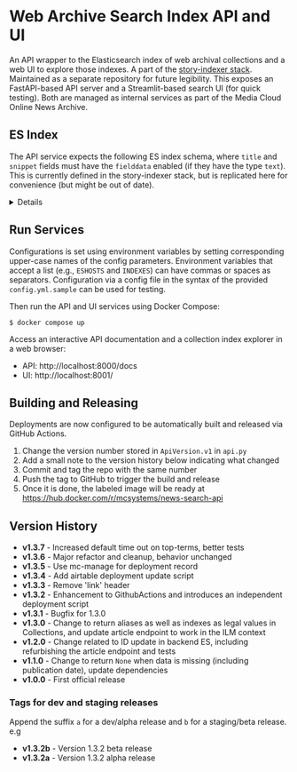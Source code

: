Web Archive Search Index API and UI
===================================

An API wrapper to the Elasticsearch index of web archival collections and a web UI to explore those
indexes. A part of the [story-indexer stack](https://github.com/mediacloud/story-indexer). Maintained as a
separate repository for future legibility.  This exposes an FastAPI-based API server and a Streamlit-based
search UI (for quick testing). Both are managed as internal services as part of the Media Cloud Online News
Archive.

## ES Index

The API service expects the following ES index schema, where `title` and `snippet` fields must have
the `fielddata` enabled (if they have the type `text`). This is currently defined in the story-indexer
stack, but is replicated here for convenience (but might be out of date).
<details>

```json
{
    "properties": {
        "original_url": {"type": "keyword"},
        "url": {"type": "keyword"},
        "normalized_url": {"type": "keyword"},
        "canonical_domain": {"type": "keyword"},
        "publication_date": {"type": "date", "ignore_malformed": true},
        "language": {"type": "text", "fields": {"keyword": {"type": "keyword"}}},
        "full_language": {"type": "keyword"},
        "text_extraction": {"type": "keyword"},
        "article_title": {
            "type": "text",
            "fields": {"keyword": {"type": "keyword"}}
        },
        "normalized_article_title": {
            "type": "text",
            "fields": {"keyword": {"type": "keyword"}}
        },
        "text_content": {"type": "text", "fields": {"keyword": {"type": "keyword"}}}
    }
}
```

</details>

## Run Services

Configurations is set using environment variables by setting corresponding upper-case names of the
config parameters. Environment variables that accept a list (e.g., `ESHOSTS` and `INDEXES`) can have
commas or spaces as separators. Configuration via a config file in the syntax of the provided
`config.yml.sample` can be used for testing.

Then run the API and UI services using Docker Compose:

```
$ docker compose up
```

Access an interactive API documentation and a collection index explorer in a web browser:

- API: http://localhost:8000/docs
- UI: http://localhost:8001/

## Building and Releasing

Deployments are now configured to be automatically built and released via GitHub Actions.

1. Change the version number stored in `ApiVersion.v1` in `api.py`
2. Add a small note to the version history below indicating what changed
3. Commit and tag the repo with the same number
4. Push the tag to GitHub to trigger the build and release
5. Once it is done, the labeled image will be ready at https://hub.docker.com/r/mcsystems/news-search-api

## Version History
* __v1.3.7__ - Increased default time out on top-terms, better tests
* __v1.3.6__ - Major refactor and cleanup, behavior unchanged
* __v1.3.5__ - Use mc-manage for deployment record
* __v1.3.4__ - Add airtable deployment update script
* __v1.3.3__ - Remove 'link' header
* __v1.3.2__ - Enhancement to GithubActions and introduces an independent deployment script
* __v1.3.1__ - Bugfix for 1.3.0
* __v1.3.0__ - Change to return aliases as well as indexes as legal values in Collections, and update article endpoint to work in the ILM context
* __v1.2.0__ - Change related to ID update in backend ES, including refurbishing the article endpoint and tests
* __v1.1.0__ - Change to return `None` when data is missing (including publication date), update dependencies
* __v1.0.0__ - First official release

### Tags for dev and staging releases

Append the suffix `a` for a dev/alpha release and `b` for a staging/beta release.
e.g

* __v1.3.2b__ - Version 1.3.2 beta release
* __v1.3.2a__ - Version 1.3.2 alpha release
